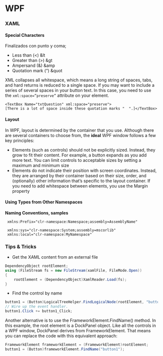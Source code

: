 
# WPF #

### XAML ###
#### Special Characters ####
Finalizados con punto y coma;
> 
- Less than (<) &lt
- Greater than (>) &gt
- Ampersand (&) &amp
- Quotation mark (“) &quot

XML collapses all whitespace, which means a long string of spaces, tabs,
and hard returns is reduced to a single space. If you may want to include a series of several spaces in your button text. In this case, you need to use the `xml:space=”preserve”` attribute on your element.

```xaml
<TextBox Name="txtQuestion" xml:space="preserve">
[There is a lot of space inside these quotation marks "  ".]</TextBox>
```

#### Layout ###
In WPF, layout is determined by the container that you use. Although there are several containers to choose from, the **ideal** WPF window follows a few key principles:
- Elements (such as controls) should not be explicitly sized. Instead, they grow to fit
their content. For example, a button expands as you add more text. You can limit
controls to acceptable sizes by setting a maximum and minimum size
- Elements do not indicate their position with screen coordinates. Instead, they are
arranged by their container based on their size, order, and (optionally) other
information that’s specific to the layout container. If you need to add whitespace
between elements, you use the Margin property

#### Using Types from Other Namespaces ####
**Naming Conventions, samples**

```xaml
 xmlns:Prefix="clr-namespace:Namespace;assembly=AssemblyName"

 xmlns:sys="clr-namespace:System;assembly=mscorlib"
 xmlns:local="clr-namespace:MyNamespace"
 ```

### Tips & Tricks ###

- Get the XAML content from an external file
```csharp
DependencyObject rootElement;
using (FileStream fs = new FileStream(xamlFile, FileMode.Open))
{
	rootElement = (DependencyObject)XamlReader.Load(fs);
}
```

- Find the control by name
```csharp
button1 = (Button)LogicalTreeHelper.FindLogicalNode(rootElement, "button1");
// Wire up the event handler.
button1.Click += button1_Click;
```

Another alternative is to use the FrameworkElement.FindName() method. In this example, the root element is a DockPanel object. Like all the controls in a WPF window, DockPanel derives from FrameworkElement. That means you can replace the code with this equivalent approach:

```csharp
FrameworkElement frameworkElement = (FrameworkElement)rootElement;
button1 = (Button)frameworkElement.FindName("button1");
```